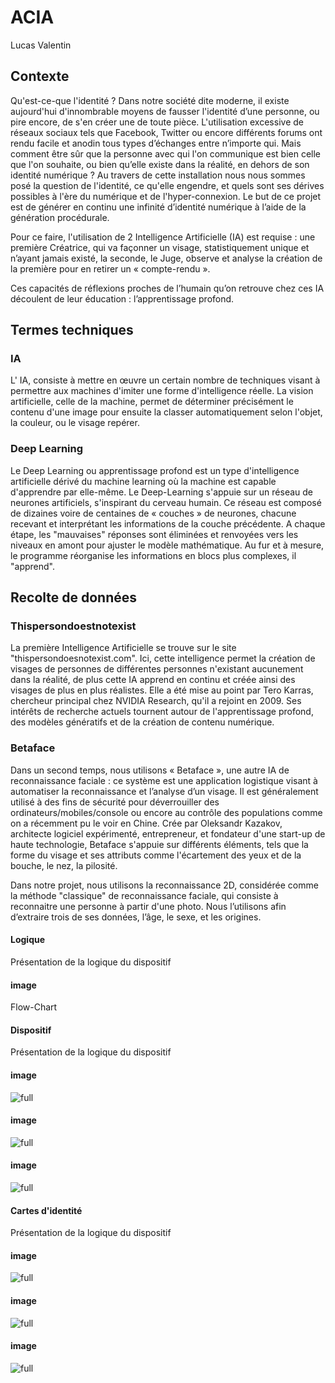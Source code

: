 #  ACIA

Lucas
Valentin

## Contexte

Qu'est-ce-que l'identité ? 
Dans notre société dite moderne, il existe aujourd'hui d'innombrable moyens de fausser l'identité d’une personne, ou pire encore, de s'en créer une de toute pièce.
L'utilisation excessive de réseaux sociaux tels que Facebook, Twitter ou encore différents forums ont rendu facile et anodin tous types d’échanges entre n’importe qui. 
Mais comment être sûr que la personne avec qui l'on communique est bien celle que l'on souhaite, ou bien qu’elle existe dans la réalité, en dehors de son identité numérique ?
Au travers de cette installation nous nous sommes posé la question de l'identité, ce qu'elle engendre, et quels sont ses dérives possibles à l'ère du numérique et de l'hyper-connexion.
Le but de ce projet est de générer en continu une infinité d’identité numérique à l’aide de la génération procédurale. 

Pour ce faire, l'utilisation de 2 Intelligence Artificielle (IA) est requise : une première Créatrice, qui va façonner un visage, statistiquement unique et n’ayant jamais existé, la seconde, le Juge, observe et analyse la création de la première pour en retirer un « compte-rendu ».

Ces capacités de réflexions proches de l’humain qu’on retrouve chez ces IA découlent de leur éducation : l’apprentissage profond.

## Termes techniques

### IA

L' IA, consiste à mettre en œuvre un certain nombre de techniques visant à permettre aux machines d'imiter une forme d'intelligence réelle. La vision artificielle, celle de la machine, permet de déterminer précisément le contenu d'une image pour ensuite la classer automatiquement selon l'objet, la couleur, ou le visage repérer.

### Deep Learning

Le Deep Learning ou apprentissage profond est un type d'intelligence artificielle dérivé du machine learning où la machine est capable d'apprendre par elle-même. 
Le Deep-Learning s'appuie sur un réseau de neurones artificiels, s'inspirant du cerveau humain. Ce réseau est composé de dizaines voire de centaines de « couches » de neurones, chacune recevant et interprétant les informations de la couche précédente. 
A chaque étape, les "mauvaises" réponses sont éliminées et renvoyées vers les niveaux en amont pour ajuster le modèle mathématique. Au fur et à mesure, le programme réorganise les informations en blocs plus complexes, il "apprend".

## Recolte de données


### Thispersondoestnotexist


La première Intelligence Artificielle se trouve sur le site "thispersondoesnotexist.com".
Ici, cette intelligence permet la création de visages de personnes de différentes personnes n'existant aucunement dans la réalité, de plus cette IA apprend en continu et créée ainsi des visages de plus en plus réalistes. 
Elle a été mise au point par Tero Karras, chercheur principal chez NVIDIA Research, qu'il a rejoint en 2009. 
Ses intérêts de recherche actuels tournent autour de l'apprentissage profond, des modèles génératifs et de la création de contenu numérique. 

### Betaface
 Dans un second temps, nous utilisons « Betaface », une autre IA de reconnaissance faciale : ce système est une application logistique visant à automatiser la reconnaissance et l’analyse d’un visage. 
 Il est généralement utilisé à des fins de sécurité pour déverrouiller des ordinateurs/mobiles/console ou encore au contrôle des populations comme on a récemment pu le voir en Chine. 
 Crée par Oleksandr Kazakov, architecte logiciel expérimenté, entrepreneur, et fondateur d'une start-up de haute technologie, Betaface s'appuie sur différents éléments, tels que la forme du visage et ses attributs comme l'écartement des yeux et de la bouche, le nez, la pilosité. 
 
 Dans notre projet, nous utilisons la reconnaissance 2D, considérée comme la méthode "classique" de reconnaissance faciale, qui consiste à reconnaitre une personne à partir d'une photo. 
 Nous l’utilisons afin d’extraire trois de ses données, l’âge, le sexe, et les origines.

#### Logique 

Présentation de la logique du dispositif

#### image

Flow-Chart 

#### Dispositif

Présentation de la logique du dispositif

#### image
![full](https://zupimages.net/up/19/21/jkze.jpg)


#### image
![full](https://zupimages.net/up/19/21/1028.jpg)

#### image
![full](https://zupimages.net/up/19/21/fknm.jpg)

#### Cartes d'identité

Présentation de la logique du dispositif

#### image

![full](https://i.postimg.cc/CLtsGDv5/7-page-001-1.jpg)

#### image

![full](https://i.postimg.cc/0ywdcQ3f/8-page-001.jpg)

#### image

![full](https://i.postimg.cc/1z10TS1Z/9-page-001.jpg)


